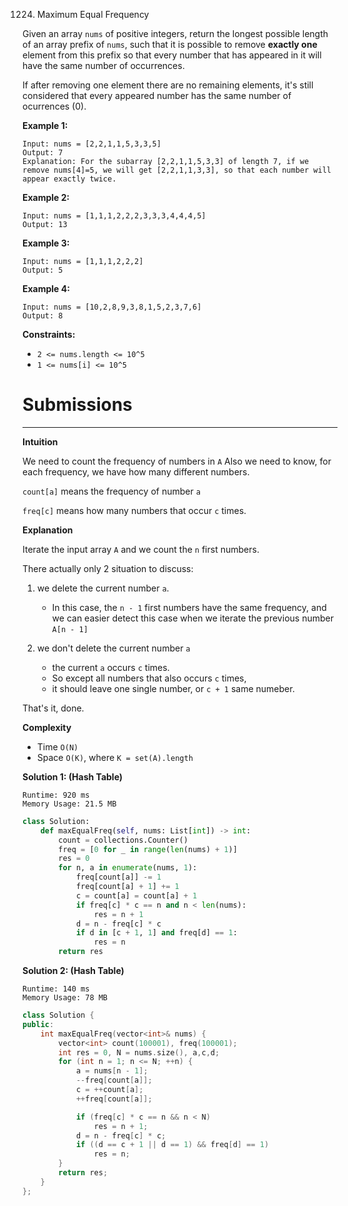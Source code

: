 1224. Maximum Equal Frequency

Given an array `nums` of positive integers, return the longest possible length of an array prefix of `nums`, such that it is possible to remove **exactly one** element from this prefix so that every number that has appeared in it will have the same number of occurrences.

If after removing one element there are no remaining elements, it's still considered that every appeared number has the same number of ocurrences (0).

 

**Example 1:**
```
Input: nums = [2,2,1,1,5,3,3,5]
Output: 7
Explanation: For the subarray [2,2,1,1,5,3,3] of length 7, if we remove nums[4]=5, we will get [2,2,1,1,3,3], so that each number will appear exactly twice.
```

**Example 2:**
```
Input: nums = [1,1,1,2,2,2,3,3,3,4,4,4,5]
Output: 13
```

**Example 3:**
```
Input: nums = [1,1,1,2,2,2]
Output: 5
```

**Example 4:**
```
Input: nums = [10,2,8,9,3,8,1,5,2,3,7,6]
Output: 8
```

**Constraints:**

* `2 <= nums.length <= 10^5`
* `1 <= nums[i] <= 10^5`

# Submissions
---

**Intuition**

We need to count the frequency of numbers in `A`
Also we need to know, for each frequency, we have how many different numbers.

`count[a]` means the frequency of number `a`

`freq[c]` means how many numbers that occur `c` times.


**Explanation**

Iterate the input array `A` and we count the `n` first numbers.

There actually only 2 situation to discuss:

1. we delete the current number `a`.

    * In this case, the `n - 1` first numbers have the same frequency, and we can easier detect this case when we iterate the previous number `A[n - 1]`

1. we don't delete the current number `a`

    * the current `a` occurs `c` times.
    * So except all numbers that also occurs `c` times,
    * it should leave one single number, or `c + 1` same numeber.

That's it, done.


**Complexity**

* Time `O(N)`
* Space `O(K)`, where `K = set(A).length`

**Solution 1: (Hash Table)**
```
Runtime: 920 ms
Memory Usage: 21.5 MB
```
```python
class Solution:
    def maxEqualFreq(self, nums: List[int]) -> int:
        count = collections.Counter()
        freq = [0 for _ in range(len(nums) + 1)]
        res = 0
        for n, a in enumerate(nums, 1):
            freq[count[a]] -= 1
            freq[count[a] + 1] += 1
            c = count[a] = count[a] + 1
            if freq[c] * c == n and n < len(nums):
                res = n + 1
            d = n - freq[c] * c
            if d in [c + 1, 1] and freq[d] == 1:
                res = n
        return res
```

**Solution 2: (Hash Table)**
```
Runtime: 140 ms
Memory Usage: 78 MB
```
```c++
class Solution {
public:
    int maxEqualFreq(vector<int>& nums) {
        vector<int> count(100001), freq(100001);
        int res = 0, N = nums.size(), a,c,d;
        for (int n = 1; n <= N; ++n) {
            a = nums[n - 1];
            --freq[count[a]];
            c = ++count[a];
            ++freq[count[a]];

            if (freq[c] * c == n && n < N)
                res = n + 1;
            d = n - freq[c] * c;
            if ((d == c + 1 || d == 1) && freq[d] == 1)
                res = n;
        }
        return res;
    }
};
```
